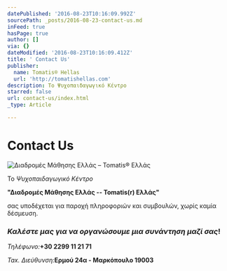 ```yaml
---
datePublished: '2016-08-23T10:16:09.992Z'
sourcePath: _posts/2016-08-23-contact-us.md
inFeed: true
hasPage: true
author: []
via: {}
dateModified: '2016-08-23T10:16:09.412Z'
title: ' Contact Us'
publisher:
  name: Tomatis® Hellas
  url: 'http://tomatishellas.com'
description: Το Ψυχοπαιδαγωγικό Κέντρο
starred: false
url: contact-us/index.html
_type: Article

---
```

# Contact Us
![Διαδρομές Μάθησης Ελλάς – Tomatis® Ελλάς](https://the-grid-user-content.s3-us-west-2.amazonaws.com/c05635c4-2cb8-4ef5-8e08-efd0fda28775.jpg)

Το _Ψυχοπαιδαγωγικό Κέντρο_

**"Διαδρομές Μάθησης Ελλάς -- Tomatis(r) Ελλάς"**

σας υποδέχεται για παροχή πληροφοριών και συμβουλών, χωρίς καμία δέσμευση.

### _Καλέστε μας για να οργανώσουμε μια συνάντηση μαζί σας_!

_Τηλέφωνο:_**+30 2299 11 21 71**

_Tax. Διεύθυνση:_**Ερμού 24α - Μαρκόπουλο 19003**